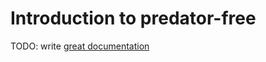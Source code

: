 # Introduction to predator-free

TODO: write [great documentation](http://jacobian.org/writing/what-to-write/)
